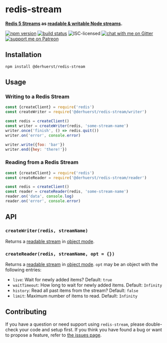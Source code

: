 # redis-stream

**[Redis 5 Streams](https://redis.io/topics/streams-intro) as [readable & writable Node streams](https://nodejs.org/api/stream.html).**

[![npm version](https://img.shields.io/npm/v/redis-stream.svg)](https://www.npmjs.com/package/redis-stream)
[![build status](https://api.travis-ci.org/derhuerst/redis-stream.svg?branch=master)](https://travis-ci.org/derhuerst/redis-stream)
![ISC-licensed](https://img.shields.io/github/license/derhuerst/redis-stream.svg)
[![chat with me on Gitter](https://img.shields.io/badge/chat%20with%20me-on%20gitter-512e92.svg)](https://gitter.im/derhuerst)
[![support me on Patreon](https://img.shields.io/badge/support%20me-on%20patreon-fa7664.svg)](https://patreon.com/derhuerst)


## Installation

```shell
npm install @derhuerst/redis-stream
```


## Usage

### Writing to a Redis Stream

```js
const {createClient} = require('redis')
const createWriter = require('@derhuerst/redis-stream/writer')

const redis = createClient()
const writer = createWriter(redis, 'some-stream-name')
writer.once('finish', () => redis.quit())
writer.on('error', console.error)

writer.write({foo: 'bar'})
writer.end({hey: 'there!'})
```

### Reading from a Redis Stream

```js
const {createClient} = require('redis')
const createReader = require('@derhuerst/redis-stream/reader')

const redis = createClient()
const reader = createReader(redis, 'some-stream-name')
reader.on('data', console.log)
reader.on('error', console.error)
```


## API

### `createWriter(redis, streamName)`

Returns a [readable stream](https://nodejs.org/api/stream.html#stream_writable_streams) in [object mode](https://nodejs.org/api/stream.html#stream_object_mode).

### `createReader(redis, streamName, opt = {})`

Returns a [readable stream](https://nodejs.org/api/stream.html#stream_readable_streams) in [object mode](https://nodejs.org/api/stream.html#stream_object_mode). `opt` may be an object with the following entries:

- `live`: Wait for newly added items? Default: `true`
- `waitTimeout`: How long to wait for newly added items. Default: `Infinity`
- `history`: Read all past items from the stream? Default: `false`
- `limit`: Maximum number of items to read. Default: `Infinity`


## Contributing

If you have a question or need support using `redis-stream`, please double-check your code and setup first. If you think you have found a bug or want to propose a feature, refer to [the issues page](https://github.com/derhuerst/redis-stream/issues).
